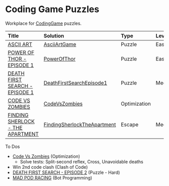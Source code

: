 # Coding Game Puzzles

Workplace for [CodingGame](https://www.codingame.com/) puzzles.

| Title                              | Solution                      | Type         | Level  |
|:-----------------------------------|:------------------------------|:-------------|:-------| 
| [ASCII ART]                        | [AsciiArtGame]                | Puzzle       | Easy   |
| [POWER OF THOR - EPISODE 1]        | [PowerOfThor]                 | Puzzle       | Easy   |
| [DEATH FIRST SEARCH - EPISODE 1]   | [DeathFirstSearchEpisode1]    | Puzzle       | Medium |
| [CODE VS ZOMBIES]                  | [CodeVsZombies]               | Optimization |        |
| [FINDING SHERLOCK - THE APARTMENT] | [FindingSherlockTheApartment] | Escape       | Medium |

To Dos

* [Code Vs Zombies](https://www.codingame.com/multiplayer/optimization/code-vs-zombies) (Optimization)
  * Solve tests: Split-second reflex, Cross, Unavoidable deaths
* Win 2nd code clash (Clash of Code)
* [DEATH FIRST SEARCH - EPISODE 2](https://www.codingame.com/training/hard/death-first-search-episode-2) (Puzzle - Hard)
* [MAD POD RACING](https://www.codingame.com/multiplayer/bot-programming/mad-pod-racing) (Bot Programming)

[ASCII ART]: https://www.codingame.com/training/easy/ascii-art
[AsciiArtGame]: src/main/kotlin/AsciiArtGame.kt

[POWER OF THOR - EPISODE 1]: https://www.codingame.com/training/easy/power-of-thor-episode-1
[PowerOfThor]: src/main/kotlin/PowerOfThor.kt

[DEATH FIRST SEARCH - EPISODE 1]: https://www.codingame.com/training/medium/death-first-search-episode-1
[DeathFirstSearchEpisode1]: src/main/kotlin/DeathFirstSearchEpisode1.kt

[CODE VS ZOMBIES]: https://www.codingame.com/multiplayer/optimization/code-vs-zombies
[CodeVsZombies]: src/main/kotlin/DeathFirstSearchEpisode1.kt

[FINDING SHERLOCK - THE APARTMENT]: https://escape.codingame.com/games/12
[FindingSherlockTheApartment]: src/main/kotlin/FindingSherlockTheApartment.kt

